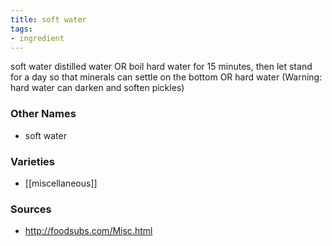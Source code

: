 ```yaml
---
title: soft water
tags:
- ingredient
---
```

soft water distilled water OR boil hard water for 15 minutes, then let stand for a day so that minerals can settle on the bottom OR hard water (Warning: hard water can darken and soften pickles)

### Other Names

* soft water

### Varieties

* [[miscellaneous]]

### Sources
* http://foodsubs.com/Misc.html
